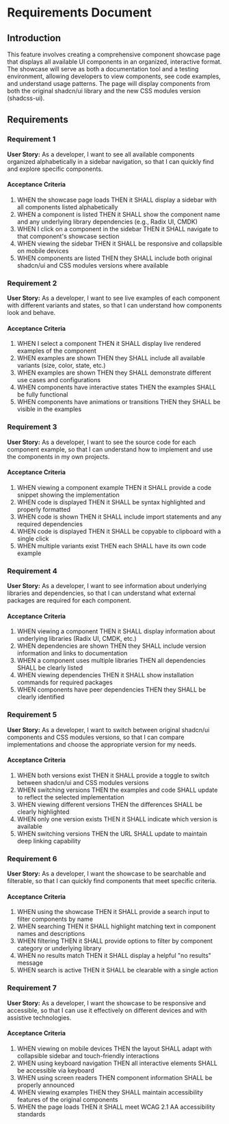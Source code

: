 # Requirements Document

## Introduction

This feature involves creating a comprehensive component showcase page that displays all available UI components in an organized, interactive format. The showcase will serve as both a documentation tool and a testing environment, allowing developers to view components, see code examples, and understand usage patterns. The page will display components from both the original shadcn/ui library and the new CSS modules version (shadcss-ui).

## Requirements

### Requirement 1

**User Story:** As a developer, I want to see all available components organized alphabetically in a sidebar navigation, so that I can quickly find and explore specific components.

#### Acceptance Criteria

1. WHEN the showcase page loads THEN it SHALL display a sidebar with all components listed alphabetically
2. WHEN a component is listed THEN it SHALL show the component name and any underlying library dependencies (e.g., Radix UI, CMDK)
3. WHEN I click on a component in the sidebar THEN it SHALL navigate to that component's showcase section
4. WHEN viewing the sidebar THEN it SHALL be responsive and collapsible on mobile devices
5. WHEN components are listed THEN they SHALL include both original shadcn/ui and CSS modules versions where available

### Requirement 2

**User Story:** As a developer, I want to see live examples of each component with different variants and states, so that I can understand how components look and behave.

#### Acceptance Criteria

1. WHEN I select a component THEN it SHALL display live rendered examples of the component
2. WHEN examples are shown THEN they SHALL include all available variants (size, color, state, etc.)
3. WHEN examples are shown THEN they SHALL demonstrate different use cases and configurations
4. WHEN components have interactive states THEN the examples SHALL be fully functional
5. WHEN components have animations or transitions THEN they SHALL be visible in the examples

### Requirement 3

**User Story:** As a developer, I want to see the source code for each component example, so that I can understand how to implement and use the components in my own projects.

#### Acceptance Criteria

1. WHEN viewing a component example THEN it SHALL provide a code snippet showing the implementation
2. WHEN code is displayed THEN it SHALL be syntax highlighted and properly formatted
3. WHEN code is shown THEN it SHALL include import statements and any required dependencies
4. WHEN code is displayed THEN it SHALL be copyable to clipboard with a single click
5. WHEN multiple variants exist THEN each SHALL have its own code example

### Requirement 4

**User Story:** As a developer, I want to see information about underlying libraries and dependencies, so that I can understand what external packages are required for each component.

#### Acceptance Criteria

1. WHEN viewing a component THEN it SHALL display information about underlying libraries (Radix UI, CMDK, etc.)
2. WHEN dependencies are shown THEN they SHALL include version information and links to documentation
3. WHEN a component uses multiple libraries THEN all dependencies SHALL be clearly listed
4. WHEN viewing dependencies THEN it SHALL show installation commands for required packages
5. WHEN components have peer dependencies THEN they SHALL be clearly identified

### Requirement 5

**User Story:** As a developer, I want to switch between original shadcn/ui components and CSS modules versions, so that I can compare implementations and choose the appropriate version for my needs.

#### Acceptance Criteria

1. WHEN both versions exist THEN it SHALL provide a toggle to switch between shadcn/ui and CSS modules versions
2. WHEN switching versions THEN the examples and code SHALL update to reflect the selected implementation
3. WHEN viewing different versions THEN the differences SHALL be clearly highlighted
4. WHEN only one version exists THEN it SHALL indicate which version is available
5. WHEN switching versions THEN the URL SHALL update to maintain deep linking capability

### Requirement 6

**User Story:** As a developer, I want the showcase to be searchable and filterable, so that I can quickly find components that meet specific criteria.

#### Acceptance Criteria

1. WHEN using the showcase THEN it SHALL provide a search input to filter components by name
2. WHEN searching THEN it SHALL highlight matching text in component names and descriptions
3. WHEN filtering THEN it SHALL provide options to filter by component category or underlying library
4. WHEN no results match THEN it SHALL display a helpful "no results" message
5. WHEN search is active THEN it SHALL be clearable with a single action

### Requirement 7

**User Story:** As a developer, I want the showcase to be responsive and accessible, so that I can use it effectively on different devices and with assistive technologies.

#### Acceptance Criteria

1. WHEN viewing on mobile devices THEN the layout SHALL adapt with collapsible sidebar and touch-friendly interactions
2. WHEN using keyboard navigation THEN all interactive elements SHALL be accessible via keyboard
3. WHEN using screen readers THEN component information SHALL be properly announced
4. WHEN viewing examples THEN they SHALL maintain accessibility features of the original components
5. WHEN the page loads THEN it SHALL meet WCAG 2.1 AA accessibility standards